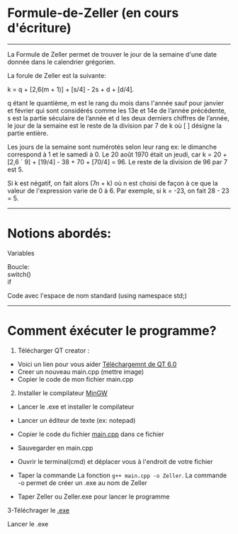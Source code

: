 # Formule-de-Zeller (en cours d'écriture)

--------------------------

La Formule de Zeller permet de trouver le jour de la semaine d'une date donnée dans le calendrier grégorien.

La forule de Zeller est la suivante:

k = q + [2,6(m + 1)] + [s/4] - 2s + d + [d/4].


q étant le quantième, m est le rang du mois dans l'année sauf pour janvier et février qui sont considérés comme les 13e et 14e de l’année précédente, s est la partie séculaire de l’année et d les deux derniers chiffres de l’année, le jour de la semaine est le reste de la division par 7 de k où [ ] désigne la partie entière.


Les jours de la semaine sont numérotés selon leur rang
ex: le dimanche correspond à 1 et le samedi à 0.
Le 20 août 1970 était un jeudi, car k = 20 + [2,6 ´ 9] + [19/4] - 38 + 70 + [70/4] = 96. Le reste de la division de 96 par 7 est 5. 

Si k est négatif, on fait alors (7n + k) où n est choisi de façon à ce que la valeur de l'expression varie de 0 à 6. Par exemple, si k = -23, on fait 28 - 23 = 5.

--------------------------------

# Notions abordés:

Variables

Boucle:<br>
       switch()<br>
       if<br>
       
Code avec l'espace de nom standard (using namespace std;)

-------------------------------------------
# Comment éxécuter le programme?
1. Télécharger QT creator :

* Voici un lien pour vous aider [Téléchargemnt de QT 6.0](https://guillaumebelz.github.io/qt6/installation/)<br>
*  Creer un nouveau main.cpp (mettre image)<br>
*   Copier le code de mon fichier main.cpp<br>
      
2. Installer le compilateur [MinGW](https://sourceforge.net/projects/mingw/files/latest/download)
 
* Lancer le .exe et installer le compilateur<br>

 * Lancer un éditeur de texte (ex: notepad)
 
 * Copier le code du fichier [main.cpp](https://github.com/Kuai-sama/Formule-de-Zeller/blob/main/main.cpp) dans ce fichier
 
 * Sauvegarder en main.cpp
 
* Ouvrir le terminal(cmd) et déplacer vous à l'endroit de votre fichier
* Taper la commande La fonction `g++ main.cpp -o Zeller`. La commande -o permet de créer un .exe au nom de Zeller
* Taper Zeller ou Zeller.exe pour lancer le programme
 
 3-Téléchrager le [.exe](https://github.com/Kuai-sama/Formule-de-Zeller/blob/main/Zeller.exe)
 
 Lancer le .exe
 
 
 
 
